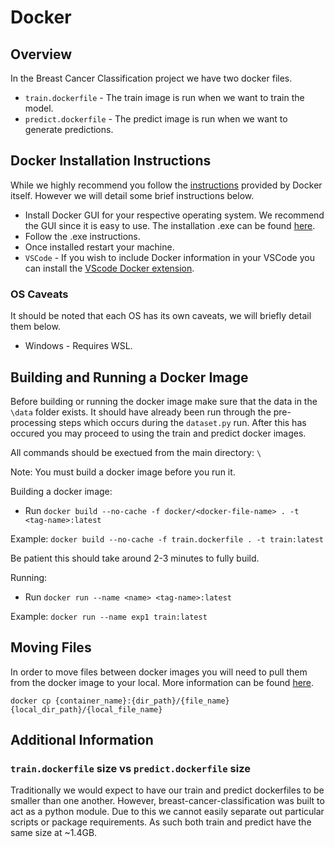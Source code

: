 # Docker 

## Overview
In the Breast Cancer Classification project we have two docker files.

- `train.dockerfile` - The train image is run when we want to train the model.
- `predict.dockerfile` - The predict image is run when we want to generate predictions.

## Docker Installation Instructions

While we highly recommend you follow the [instructions](https://docs.docker.com/get-started/get-docker/) provided by Docker itself. However we will detail some brief instructions below. 

- Install Docker GUI for your respective operating system. We recommend the GUI since it is easy to use.   The installation .exe can be found [here](https://docs.docker.com/get-started/get-docker/).
- Follow the .exe instructions. 
- Once installed restart your machine.
- `VSCode` - If you wish to include Docker information in your VSCode you can install the [VScode Docker extension](https://code.visualstudio.com/docs/containers/overview).


### OS Caveats

It should be noted that each OS has its own caveats, we will briefly detail them below.

- Windows - Requires WSL. 

## Building and Running a Docker Image

Before building or running the docker image make sure that the data in the `\data` folder exists. It should have already been run through the pre-processing steps which occurs during the `dataset.py` run. After this has occured you may proceed to using the train and predict docker images.

All commands should be exectued from the main directory: `\`

Note: You must build a docker image before you run it.

Building a docker image:
- Run `docker build --no-cache -f docker/<docker-file-name> . -t <tag-name>:latest`

Example: `docker build --no-cache -f train.dockerfile . -t train:latest`

Be patient this should take around 2-3 minutes to fully build.

Running:
- Run `docker run --name <name> <tag-name>:latest`  

Example: `docker run --name exp1 train:latest`

## Moving Files

In order to move files between docker images you will need to pull them from the docker image to your local. More information can be found [here](https://docs.docker.com/reference/cli/docker/container/cp/).

`docker cp {container_name}:{dir_path}/{file_name} {local_dir_path}/{local_file_name}`

## Additional Information

### `train.dockerfile` size vs `predict.dockerfile` size

Traditionally we would expect to have our train and predict dockerfiles to be smaller than one another. However, breast-cancer-classification was built to act as a python module. Due to this we cannot easily separate out particular scripts or package requirements. As such both train and predict have the same size at ~1.4GB.
